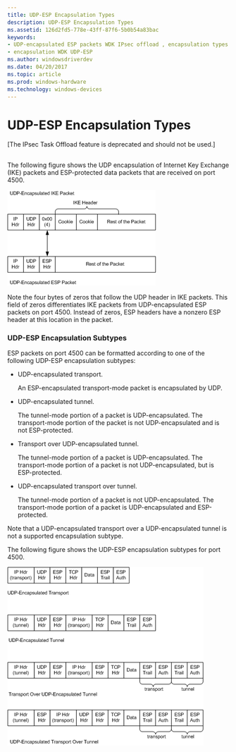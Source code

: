 ```yaml
---
title: UDP-ESP Encapsulation Types
description: UDP-ESP Encapsulation Types
ms.assetid: 126d2fd5-778e-43ff-87f6-5b0b54a83bac
keywords:
- UDP-encapsulated ESP packets WDK IPsec offload , encapsulation types and subtypes
- encapsulation WDK UDP-ESP
ms.author: windowsdriverdev
ms.date: 04/20/2017
ms.topic: article
ms.prod: windows-hardware
ms.technology: windows-devices
---
```


# UDP-ESP Encapsulation Types

\[The IPsec Task Offload feature is deprecated and should not be used.\]

## <a href="" id="ddk-udp-esp-encapsulation-types-ng"></a>


The following figure shows the UDP encapsulation of Internet Key Exchange (IKE) packets and ESP-protected data packets that are received on port 4500.

![diagram illustrating the basic udp-esp encapsulation for port 4500](images/4500-encap-types.png)

Note the four bytes of zeros that follow the UDP header in IKE packets. This field of zeros differentiates IKE packets from UDP-encapsulated ESP packets on port 4500. Instead of zeros, ESP headers have a nonzero ESP header at this location in the packet.

### UDP-ESP Encapsulation Subtypes

ESP packets on port 4500 can be formatted according to one of the following UDP-ESP encapsulation subtypes:

-   UDP-encapsulated transport.

    An ESP-encapsulated transport-mode packet is encapsulated by UDP.

-   UDP-encapsulated tunnel.

    The tunnel-mode portion of a packet is UDP-encapsulated. The transport-mode portion of the packet is not UDP-encapsulated and is not ESP-protected.

-   Transport over UDP-encapsulated tunnel.

    The tunnel-mode portion of a packet is UDP-encapsulated. The transport-mode portion of a packet is not UDP-encapsulated, but is ESP-protected.

-   UDP-encapsulated transport over tunnel.

    The tunnel-mode portion of a packet is not UDP-encapsulated. The transport-mode portion of a packet is UDP-encapsulated and ESP-protected.

Note that a UDP-encapsulated transport over a UDP-encapsulated tunnel is not a supported encapsulation subtype.

The following figure shows the UDP-ESP encapsulation subtypes for port 4500.

![diagram illustrating the udp-esp encapsulation subtypes for port 4500](images/4500-encap-subtypes.png)

 

 





